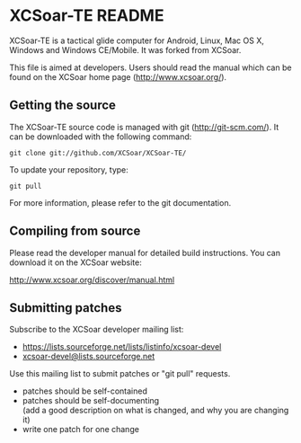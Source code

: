 XCSoar-TE README
=============

XCSoar-TE is a tactical glide computer for Android, Linux, Mac OS X,
Windows and Windows CE/Mobile. It was forked from XCSoar.

This file is aimed at developers.  Users should read the manual which
can be found on the XCSoar home page (<http://www.xcsoar.org/>).


Getting the source
------------------

The XCSoar-TE source code is managed with git (<http://git-scm.com/>).  It
can be downloaded with the following command:

    git clone git://github.com/XCSoar/XCSoar-TE/

To update your repository, type:

    git pull

For more information, please refer to the git documentation.


Compiling from source
---------------------

Please read the developer manual for detailed build instructions.  You
can download it on the XCSoar website:

<http://www.xcsoar.org/discover/manual.html>


Submitting patches
------------------

Subscribe to the XCSoar developer mailing list:

- <https://lists.sourceforge.net/lists/listinfo/xcsoar-devel>
- xcsoar-devel@lists.sourceforge.net

Use this mailing list to submit patches or "git pull" requests.

- patches should be self-contained
- patches should be self-documenting  
  (add a good description on what is changed, and why you are changing it)
- write one patch for one change
